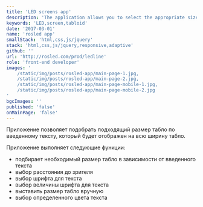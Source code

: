```yaml
---
title: 'LED screens app'
description: 'The application allows you to select the appropriate size of the scoreboard according to the entered text.'
keywords: 'LED,screen,tabloid'
date: '2017-03-01'
name: 'rosled app'
smallStack: 'html,css,js/jquery'
stack: 'html,css,js/jquery,responsive,adaptive'
github: ''
url: 'http://rosled.com/prod/ledline'
role: 'front-end developer'
images: '
    /static/img/posts/rosled-app/main-page-1.jpg,
    /static/img/posts/rosled-app/main-page-2.jpg,
    /static/img/posts/rosled-app/main-page-mobile-1.jpg,
    /static/img/posts/rosled-app/main-page-mobile-2.jpg
'
bgcImages: ''
published: 'false'
onMainPage: 'false'
---
```


Приложение позволяет подобрать подходящий размер табло по введенному тексту, 
который будет отображен на всю ширину табло.

Приложение выполняет следующие функции:
- подбирает необходимый размер табло в зависимости от введенного текста
- выбор расстояния до зрителя
- выбор шрифта для текста
- выбор величины шрифта для текста
- выставить размер табло вручную
- выбор определенного цвета текста